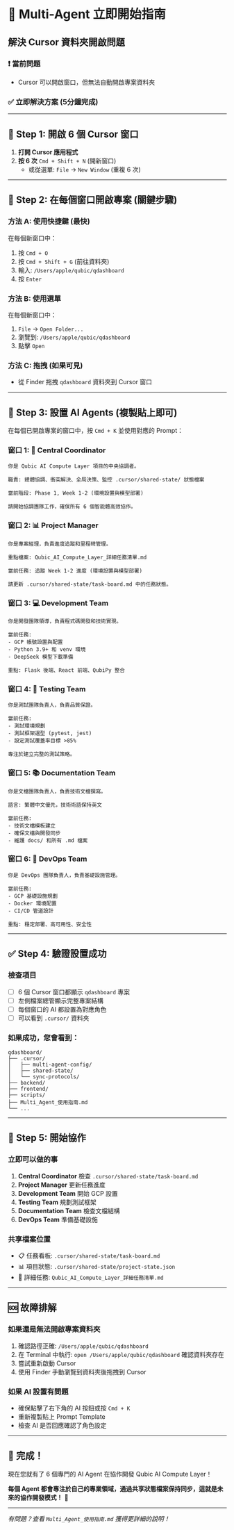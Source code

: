 # 🚀 Multi-Agent 立即開始指南
## 解決 Cursor 資料夾開啟問題

### ❗ **當前問題**
- Cursor 可以開啟窗口，但無法自動開啟專案資料夾

### ✅ **立即解決方案 (5分鐘完成)**

---

## 🎯 **Step 1: 開啟 6 個 Cursor 窗口**

1. **打開 Cursor 應用程式**
2. **按 6 次** `Cmd + Shift + N` (開新窗口)
   - 或從選單: `File` → `New Window` (重複 6 次)

---

## 📁 **Step 2: 在每個窗口開啟專案 (關鍵步驟)**

### **方法 A: 使用快捷鍵 (最快)**
在每個新窗口中：
1. 按 `Cmd + O`
2. 按 `Cmd + Shift + G` (前往資料夾)
3. 輸入: `/Users/apple/qubic/qdashboard`
4. 按 `Enter`

### **方法 B: 使用選單**
在每個新窗口中：
1. `File` → `Open Folder...`
2. 瀏覽到: `/Users/apple/qubic/qdashboard`
3. 點擊 `Open`

### **方法 C: 拖拽 (如果可見)**
- 從 Finder 拖拽 `qdashboard` 資料夾到 Cursor 窗口

---

## 🤖 **Step 3: 設置 AI Agents (複製貼上即可)**

在每個已開啟專案的窗口中，按 `Cmd + K` 並使用對應的 Prompt：

### **窗口 1: 🎯 Central Coordinator**
```
你是 Qubic AI Compute Layer 項目的中央協調者。

職責: 總體協調、衝突解決、全局決策、監控 .cursor/shared-state/ 狀態檔案

當前階段: Phase 1, Week 1-2 (環境設置與模型部署)

請開始協調團隊工作，確保所有 6 個智能體高效協作。
```

### **窗口 2: 📊 Project Manager**
```
你是專案經理，負責進度追蹤和里程碑管理。

重點檔案: Qubic_AI_Compute_Layer_詳細任務清單.md

當前任務: 追蹤 Week 1-2 進度 (環境設置與模型部署)

請更新 .cursor/shared-state/task-board.md 中的任務狀態。
```

### **窗口 3: 💻 Development Team**
```
你是開發團隊領導，負責程式碼開發和技術實現。

當前任務:
- GCP 帳號設置與配置
- Python 3.9+ 和 venv 環境
- DeepSeek 模型下載準備

重點: Flask 後端、React 前端、QubiPy 整合
```

### **窗口 4: 🧪 Testing Team**
```
你是測試團隊負責人，負責品質保證。

當前任務:
- 測試環境規劃
- 測試框架選型 (pytest, jest)
- 設定測試覆蓋率目標 >85%

專注於建立完整的測試策略。
```

### **窗口 5: 📚 Documentation Team**
```
你是文檔團隊負責人，負責技術文檔撰寫。

語言: 繁體中文優先，技術術語保持英文

當前任務:
- 技術文檔模板建立
- 確保文檔與開發同步
- 維護 docs/ 和所有 .md 檔案
```

### **窗口 6: 🔧 DevOps Team**
```
你是 DevOps 團隊負責人，負責基礎設施管理。

當前任務:
- GCP 基礎設施規劃
- Docker 環境配置
- CI/CD 管道設計

重點: 穩定部署、高可用性、安全性
```

---

## ✅ **Step 4: 驗證設置成功**

### **檢查項目**
- [ ] 6 個 Cursor 窗口都顯示 `qdashboard` 專案
- [ ] 左側檔案總管顯示完整專案結構
- [ ] 每個窗口的 AI 都設置為對應角色
- [ ] 可以看到 `.cursor/` 資料夾

### **如果成功**，您會看到：
```
qdashboard/
├── .cursor/
│   ├── multi-agent-config/
│   ├── shared-state/
│   └── sync-protocols/
├── backend/
├── frontend/
├── scripts/
├── Multi_Agent_使用指南.md
└── ...
```

---

## 🚀 **Step 5: 開始協作**

### **立即可以做的事**
1. **Central Coordinator** 檢查 `.cursor/shared-state/task-board.md`
2. **Project Manager** 更新任務進度
3. **Development Team** 開始 GCP 設置
4. **Testing Team** 規劃測試框架
5. **Documentation Team** 檢查文檔結構
6. **DevOps Team** 準備基礎設施

### **共享檔案位置**
- 📋 任務看板: `.cursor/shared-state/task-board.md`
- 📊 項目狀態: `.cursor/shared-state/project-state.json`
- 📝 詳細任務: `Qubic_AI_Compute_Layer_詳細任務清單.md`

---

## 🆘 **故障排解**

### **如果還是無法開啟專案資料夾**
1. 確認路徑正確: `/Users/apple/qubic/qdashboard`
2. 在 Terminal 中執行: `open /Users/apple/qubic/qdashboard` 確認資料夾存在
3. 嘗試重新啟動 Cursor
4. 使用 Finder 手動瀏覽到資料夾後拖拽到 Cursor

### **如果 AI 設置有問題**
- 確保點擊了右下角的 AI 按鈕或按 `Cmd + K`
- 重新複製貼上 Prompt Template
- 檢查 AI 是否回應確認了角色設定

---

## 🎉 **完成！**

現在您就有了 6 個專門的 AI Agent 在協作開發 Qubic AI Compute Layer！

**每個 Agent 都會專注於自己的專業領域，通過共享狀態檔案保持同步，這就是未來的協作開發模式！** 🚀

---

*有問題？查看 `Multi_Agent_使用指南.md` 獲得更詳細的說明！*
